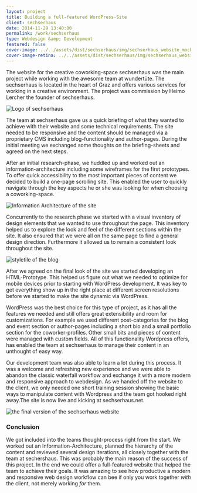 ```yaml
---
layout: project
title: Building a full-featured WordPress-Site
client: sechserhaus
date: 2014-11-29 13:40:00
permalink: /work/sechserhaus
type: Webdesign &amp; Development
featured: false
cover-image: ../../assets/dist/sechserhaus/img/sechserhaus_website_mockup_macbook-large.jpg
cover-image-retina: ../../assets/dist/sechserhaus/img/sechserhaus_website_mockup_macbook-large_x2.jpg
---
```


The website for the creative coworking-space sechserhaus was the main project while working with the awesome team at wundert&#xFC;te. The sechserhaus is located in the heart of Graz and offers various services for working in a creative environment. The project was commission by Heimo Lercher the founder of sechserhaus. 

<img class="post-img" src="../../assets/dist/sechserhaus/img/SH_Logo_quer.png" alt="Logo of sechserhaus" srcset="../../assets/dist/sechserhaus/img/SH_Logo_quer-small.png 250w, ../../assets/dist/sechserhaus/img/SH_Logo_quer-medium.png 500w, ../../assets/dist/sechserhaus/img/SH_Logo_quer-large.png 700w" sizes="(min-width: 31.25em) 66vw, (min-width: 56.25em) 50vw, 100vw">

The team at sechserhaus gave us a quick briefing of what they wanted to achieve with their website and some technical requirements. The site needed to be responsive and the content should be managed via a proprietary CMS including blog-functionality and author-pages. During the initial meeting we exchanged some thoughts on the briefing-sheets and agreed on the next steps.

After an initial research-phase, we huddled up and worked out an information-architecture including some wireframes for the first prototypes. To offer quick accessibility to the most important pieces of content we decided to build a one-page scrolling site.    This enabled the user to quickly navigate through the key aspects he or she was looking for when choosing a coworking-space.

<img class="post-img" src="../../assets/dist/sechserhaus/img/sechserhaus_ia.jpg" alt="Information Architecture of the site" srcset="../../assets/dist/sechserhaus/img/sechserhaus_ia-small.jpg 250w, ../../assets/dist/sechserhaus/img/sechserhaus_ia-medium.jpg 500w, ../../assets/dist/sechserhaus/img/sechserhaus_ia-large.jpg 700w" sizes="(min-width: 31.25em) 66vw, (min-width: 56.25em) 50vw, 100vw">

Concurrently to the research phase we started with a visual inventory of design elements that we wanted to use throughout the page. This inventory helped us to explore the look and feel of the different sections within the site. It also ensured that we were all on the same page to find a general design direction. Furthermore it allowed us to remain a consistent look throughout the site.

<img class="post-img" src="../../assets/dist/sechserhaus/img/sechserhaus_styletile.jpg" alt="styletile of the blog" srcset="../../assets/dist/sechserhaus/img/sechserhaus_styletile-small.jpg 250w, ../../assets/dist/sechserhaus/img/sechserhaus_styletile-medium.jpg 500w, ../../assets/dist/sechserhaus/img/sechserhaus_styletile-large.jpg 700w" sizes="(min-width: 31.25em) 66vw, (min-width: 56.25em) 50vw, 100vw">

After we agreed on the final look of the site we started developing an HTML-Prototype. This helped us figure out what we needed to optimize for mobile devices prior to starting with WordPress development. It was key to get everything show up in the right place at different screen resolutions before we started to make the site dynamic via WordPress. 

WordPress was the best choice for this type of project, as it has all the features we needed and still offers great extensibility and room for customizations. For example we used different post-categories for the blog and event section or author-pages including a short bio and a small portfolio section for the coworker-profiles. Other small bits and pieces of content were managed with custom fields. All of this functionality Wordpress offers, has enabled the team at sechserhaus to manage their content in an unthought of easy way.  

Our development team was also able to learn a lot during this process. It was a welcome and refreshing new experience and we were able to abandon the classic waterfall workflow and exchange it with a more modern and responsive approach to webdesign. As we handed off the website to the client, we only needed one short training session showing the basic ways to manipulate content with Wordpress and the team got hooked right away.The site is now live and kicking at sechserhaus.net. 

<img class="post-img" src="../../assets/dist/sechserhaus/img/sechserhaus_website_mockup_macbook.jpg" alt="the final version of the sechserhaus website" srcset="../../assets/dist/sechserhaus/img/sechserhaus_website_mockup_macbook-small.jpg 250w, ../../assets/dist/sechserhaus/img/sechserhaus_website_mockup_macbook-medium.jpg 500w, ../../assets/dist/sechserhaus/img/sechserhaus_website_mockup_macbook-large.jpg 700w" sizes="(min-width: 31.25em) 66vw, (min-width: 56.25em) 50vw, 100vw">

### Conclusion

We got included into the teams thought-process right from the start. We worked out an Information-Architecture, planned the hierarchy  of the content and reviewed several design iterations, all closely together with the team at sechershaus. This was probably the main reason of the success of this project. In the end we could offer a full-featured website that helped the team to achieve their goals. It was amazing to see how productive a modern and responsive web design workflow can bee if only you work together *with* the client, not merely working *for* them.